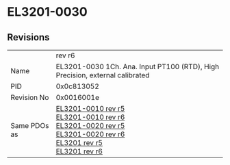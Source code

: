# EL3201-0030

## Revisions
<table>
<tr>
<td></td>
<td>rev r6</td>
</tr>
<tr>
<td>Name</td>
<td>EL3201-0030 1Ch. Ana. Input PT100 (RTD), High Precision, external calibrated</td>
</tr>
<tr>
<td>PID</td>
<td>0x0c813052</td>
</tr>
<tr>
<td>Revision No</td>
<td>0x0016001e</td>
</tr>
<tr>
<td>Same PDOs as</td>
<td><a href="EL3201-0010.md">EL3201-0010 rev r5</a><br/><a href="EL3201-0010.md">EL3201-0010 rev r6</a><br/><a href="EL3201-0020.md">EL3201-0020 rev r5</a><br/><a href="EL3201-0020.md">EL3201-0020 rev r6</a><br/><a href="EL3201.md">EL3201 rev r5</a><br/><a href="EL3201.md">EL3201 rev r6</a></td>
</tr>
</table>
